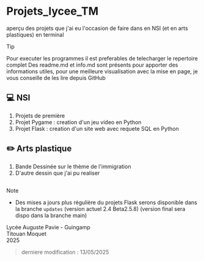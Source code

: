 # Projets_lycee_TM
aperçu des projets que j'ai eu l'occasion de faire dans en NSI (et en arts plastiques) en terminal 

> [!TIP]
> Pour executer les programmes il est preferables de telecharger le repertoire complet 
> Des readme.md et info.md sont présents pour apporter des informations utiles, pour une meilleure visualisation avec la mise en page, je vous conseille de les lire depuis GitHub

## :computer: NSI
1. Projets de première
2. Projet Pygame : creation d'un jeu video en Python
3. Projet Flask : creation d'un site web avec requete SQL en Python 
<!--
> (le projet Flask est toujours en cours de realisation)
-->
## :pencil2: Arts plastique 

1. Bande Dessinée sur le thème de l'immigration
2. D'autre dessin que j'ai pu realiser

##  
> [!NOTE]
> + Des mises a jours plus régulière du projets Flask serons disponible dans la branche `updates` (version actuel 2.4 Beta2.5.8) (version final sera dispo dans la branche main)

Lycée Auguste Pavie - Guingamp \
Titouan Moquet \
2025

> derniere modification : 13/05/2025
